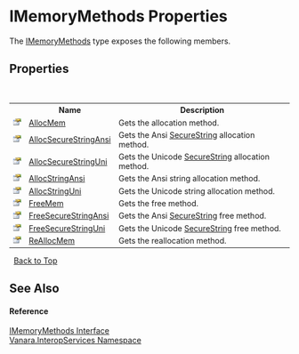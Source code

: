 # IMemoryMethods Properties
 

The <a href="b481f620-dc45-e8fa-8eb4-9029a9ba4919">IMemoryMethods</a> type exposes the following members.


## Properties
&nbsp;<table><tr><th></th><th>Name</th><th>Description</th></tr><tr><td>![Public property](media/pubproperty.gif "Public property")</td><td><a href="75c97879-0691-d612-6a29-5f064bd0608c">AllocMem</a></td><td>
Gets the allocation method.</td></tr><tr><td>![Public property](media/pubproperty.gif "Public property")</td><td><a href="03bf3a6c-010f-f6b3-9027-73aa554e7df4">AllocSecureStringAnsi</a></td><td>
Gets the Ansi <a href="http://msdn2.microsoft.com/en-us/library/7kt014s1" target="_blank">SecureString</a> allocation method.</td></tr><tr><td>![Public property](media/pubproperty.gif "Public property")</td><td><a href="eb992465-bb07-25b2-476f-d19ad2aec8a0">AllocSecureStringUni</a></td><td>
Gets the Unicode <a href="http://msdn2.microsoft.com/en-us/library/7kt014s1" target="_blank">SecureString</a> allocation method.</td></tr><tr><td>![Public property](media/pubproperty.gif "Public property")</td><td><a href="bece365c-7236-b49d-1da3-3d44c7769bb2">AllocStringAnsi</a></td><td>
Gets the Ansi string allocation method.</td></tr><tr><td>![Public property](media/pubproperty.gif "Public property")</td><td><a href="01f7e0f5-1d8e-55e7-0756-9f8778d0e2d2">AllocStringUni</a></td><td>
Gets the Unicode string allocation method.</td></tr><tr><td>![Public property](media/pubproperty.gif "Public property")</td><td><a href="faed2e8e-253b-f98f-0302-208cc9d782fc">FreeMem</a></td><td>
Gets the free method.</td></tr><tr><td>![Public property](media/pubproperty.gif "Public property")</td><td><a href="19cb721c-c5e6-2891-acee-80e1faebc7a0">FreeSecureStringAnsi</a></td><td>
Gets the Ansi <a href="http://msdn2.microsoft.com/en-us/library/7kt014s1" target="_blank">SecureString</a> free method.</td></tr><tr><td>![Public property](media/pubproperty.gif "Public property")</td><td><a href="195cda47-6c09-9a42-b629-15551215c471">FreeSecureStringUni</a></td><td>
Gets the Unicode <a href="http://msdn2.microsoft.com/en-us/library/7kt014s1" target="_blank">SecureString</a> free method.</td></tr><tr><td>![Public property](media/pubproperty.gif "Public property")</td><td><a href="a14f892f-659c-7526-36a9-c96f4710df4b">ReAllocMem</a></td><td>
Gets the reallocation method.</td></tr></table>&nbsp;
<a href="#imemorymethods-properties">Back to Top</a>

## See Also


#### Reference
<a href="b481f620-dc45-e8fa-8eb4-9029a9ba4919">IMemoryMethods Interface</a><br /><a href="46913109-b3e0-3b59-6f7f-071f8aa90bf0">Vanara.InteropServices Namespace</a><br />